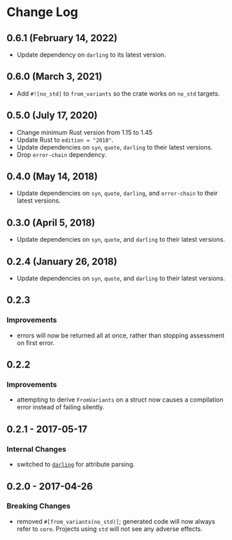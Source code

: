 # Change Log

## 0.6.1 (February 14, 2022)

- Update dependency on `darling` to its latest version.

## 0.6.0 (March 3, 2021)

- Add `#![no_std]` to `from_variants` so the crate works on `no_std` targets.

## 0.5.0 (July 17, 2020)

- Change minimum Rust version from 1.15 to 1.45
- Update Rust to `edition = "2018"`.
- Update dependencies on `syn`, `quote`, `darling` to their latest versions.
- Drop `error-chain` dependency.

## 0.4.0 (May 14, 2018)

- Update dependencies on `syn`, `quote`, `darling`, and `error-chain` to their latest versions.

## 0.3.0 (April 5, 2018)

- Update dependencies on `syn`, `quote`, and `darling` to their latest versions.

## 0.2.4 (January 26, 2018)

- Update dependencies on `syn`, `quote`, and `darling` to their latest versions.

## 0.2.3

### Improvements

- errors will now be returned all at once, rather than stopping assessment on first error.

## 0.2.2

### Improvements

- attempting to derive `FromVariants` on a struct now causes a compilation error instead of failing silently.

## 0.2.1 - 2017-05-17

### Internal Changes

- switched to [`darling`](https://crates.io/crates/darling) for attribute parsing.

## 0.2.0 - 2017-04-26

### Breaking Changes

- removed `#[from_variants(no_std)]`; generated code will now always refer to `core`. Projects using `std` will not see any adverse effects.

